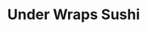 ---
layout: place
title: "Under Wraps Sushi"
permalink: /utah/pleasant-grove/under-wraps-sushi.html
stateAbbr: UT
stateName: Utah
cityName: Pleasant Grove
seo:
  name: "Under Wraps Sushi"
  type: Restaurant
  links: http://underwrapssushi.com/
description: "Under Wraps Sushi serves delicious sushi in Pleasant Grove, Utah. Try fresh Japanese dishes for a great dining experience. "
place_id: ChIJCaEzQVODTYcRxdDBoSWgNLs
photos:
  - name: >-
      places/ChIJCaEzQVODTYcRxdDBoSWgNLs/photos/AeeoHcLrsmeZzK23PzBqQP7Do3S3swJVWuKAgQs5SMo_xe7YVtAnTeZrVp-q0xrAF9yVYteRXsNPvJJ1ZvQn5H2O0Wh-L0ijqsQ4T9M41BBCC5Dq8rMXSNsD3R4W53E8UdQc6873qD7p3XcbTjZEWE-g4SvqfLRNGsf6Z0bgtVz2UDoHVliToo69pg5Lxl0QL9lyV-SiyBZ-qVOWFnBaQ01VQx0kB-3qg5y3P-UScDxBPF_swUPebIq2qR4OGXTHocZT3b77HcQnX3iy9iHEq2kJsU2s6jjhwcp5KHnqsLvf9fTq7g
    widthPx: 3600
    heightPx: 2400
    authorAttributions:
      - displayName: Under Wraps Sushi
        uri: https://maps.google.com/maps/contrib/101688132249187223460
        photoUri: >-
          https://lh3.googleusercontent.com/a-/ALV-UjVjxAgTymQvvonDC5c39Wx6Ohw6rCPMnlCeyf2QMN2OpFBMLOE=s100-p-k-no-mo
    flagContentUri: >-
      https://www.google.com/local/imagery/report/?cb_client=maps_api_places.places_api&image_key=!1e10!2sAF1QipOFglW6lD0J2QLA_kZwcv_EVlysMP-8DZ2nJf5b&hl=en-US
    googleMapsUri: >-
      https://www.google.com/maps/place//data=!3m4!1e2!3m2!1sAF1QipOFglW6lD0J2QLA_kZwcv_EVlysMP-8DZ2nJf5b!2e10!4m2!3m1!1s0x874d83534133a109:0xbb34a025a1c1d0c5
  - name: >-
      places/ChIJCaEzQVODTYcRxdDBoSWgNLs/photos/AeeoHcIC13qGuWmtrnwGK57jkbe0JMBjMSYSEHRdM5f6DpsqJWoq4si9liDo2UL5ZcubRLzhCXCKnD1IHdgyioD2BgqiZwTm8NYiVqup4uOCGVQoG5jheDFVYhcoldnEzcJFUfAN8ctrpPiUG6cFPnHfVJk7X7fT0S-P8upeJ3COyzY1W1PmX-neZxf2gVldTSAxnFb7oQ35irxvp1apnecvIgaAfDNxdOZOOeDbXVq9hxgQzfZHBSKrXdI_8xX_nbLevg2NgSP599REPc_XT48lV8mV6iU3jqDXQ9pyE5PhsRKg2Z_R0DcE4uznL_LWIYRlK07b8g0gbRvi1EIbHJeq4rU0drnm_COPJw1g_kWsyIVgkDGhawo8MgMLtTqa7tPIKd7fJjnzBLMmJOAjrT1ZytNpa92Wa3EuYmnoQN4BmX1UV6gg
    widthPx: 4800
    heightPx: 3600
    authorAttributions:
      - displayName: L.Z.K. 22
        uri: https://maps.google.com/maps/contrib/106755766296036312122
        photoUri: >-
          https://lh3.googleusercontent.com/a-/ALV-UjUguvUNmJYQFFdAZRUT6qvEwMVnbcOuiYjXqseAHcrRoqBxe5ds=s100-p-k-no-mo
    flagContentUri: >-
      https://www.google.com/local/imagery/report/?cb_client=maps_api_places.places_api&image_key=!1e10!2sCIHM0ogKEICAgMDIs97j7gE&hl=en-US
    googleMapsUri: >-
      https://www.google.com/maps/place//data=!3m4!1e2!3m2!1sCIHM0ogKEICAgMDIs97j7gE!2e10!4m2!3m1!1s0x874d83534133a109:0xbb34a025a1c1d0c5
  - name: >-
      places/ChIJCaEzQVODTYcRxdDBoSWgNLs/photos/AeeoHcKvXfkdQyYcZt2hgFXBw9LdWlfk8ohoj4paB0EQeh6UlI0OBMP-BcgXD7srJTB-g1C6l40SCU2KgoYtTKKNfSeHgwupwE-012srkgmWpnTtgco3dPsP-WUAsZqpd6nY8B8a_8v-FBhfYlb01W52le3JvuSJJb6eVOD_p35AJmWZ4SGZRxqZGenhx0RaTIDUdXgyiyd2rxP8OQloIH0wsX3843IBwC6A03-sq7_cMPrN5BweKM3gDwvz_kjqO48SFUmTfczmWOWx0lR1nXoQWtaVTG8HXOS2PObAgKVeBXIuJDb1ybOVIDF7ZML3Oonm8-CRt55uYpdldvI70KDbFoP1-G0Qiqo6QMkmClhq0BfAhsi_PA-ZBreFRLwD2oiY8lPcNJILY-WBIvNxrClLmr8M90NWj40YF8_KcUpMBgA-EqLJ
    widthPx: 3024
    heightPx: 4032
    authorAttributions:
      - displayName: Ken LeMay
        uri: https://maps.google.com/maps/contrib/108193482422168676996
        photoUri: >-
          https://lh3.googleusercontent.com/a-/ALV-UjU6BbLAbyom9RVV_MimDYRS_ZomE-T9wf0T7I6S4ldHcgrWp8OY=s100-p-k-no-mo
    flagContentUri: >-
      https://www.google.com/local/imagery/report/?cb_client=maps_api_places.places_api&image_key=!1e10!2sCIHM0ogKEICAgICvwPah3wE&hl=en-US
    googleMapsUri: >-
      https://www.google.com/maps/place//data=!3m4!1e2!3m2!1sCIHM0ogKEICAgICvwPah3wE!2e10!4m2!3m1!1s0x874d83534133a109:0xbb34a025a1c1d0c5
  - name: >-
      places/ChIJCaEzQVODTYcRxdDBoSWgNLs/photos/AeeoHcK4ychTTqJUzD8SCTjruUPpHDd7rV6A4CfMY1MyV6mSKea0q9yKdsVq1a-BWM1Rsr8sU1JYMW76tWWCQipCZBDyVlqEST49MEj80fLDfWDYSqQBuT4sJBXxEtcRVU9uzjJQ-O3dus5S0fgET6ECOdDQrsTAY1o8DoXpGnyTFsDrJHk8MvrS58FDn6v5hRj_aIDYt86EBi93_Wd4NIOklaZGVlGhTGDo4L9NOjW_fXUgfAZ6VAiQzpBnd6O2LRW948aL_ncQ3dN7eQGQrha8JX1Q_8ISxuYJHHJcgqRd46bt79Rr0bqQ0Ey8B5siF4NkARajd0GzAnQDf0bm0pM7vSdEN2R1xAdQtVTrOa5OMNPUaAFiVeGUXaRrQjq8cwR-riR0XdcoHaf9Q958cFAAWnUMIpqJ2cYzHNUUdPriRbknLi4
    widthPx: 4032
    heightPx: 3024
    authorAttributions:
      - displayName: Kekai Alaimo
        uri: https://maps.google.com/maps/contrib/107891778863557905987
        photoUri: >-
          https://lh3.googleusercontent.com/a/ACg8ocLkg1VD6nk5s5QF3NPSmvtfzgBYMJtdIb6cUcgwaxG-iW8u6g=s100-p-k-no-mo
    flagContentUri: >-
      https://www.google.com/local/imagery/report/?cb_client=maps_api_places.places_api&image_key=!1e10!2sCIHM0ogKEICAgIDTt8DMhwE&hl=en-US
    googleMapsUri: >-
      https://www.google.com/maps/place//data=!3m4!1e2!3m2!1sCIHM0ogKEICAgIDTt8DMhwE!2e10!4m2!3m1!1s0x874d83534133a109:0xbb34a025a1c1d0c5
  - name: >-
      places/ChIJCaEzQVODTYcRxdDBoSWgNLs/photos/AeeoHcK14SemkdCfZ9wJiVsua1K0akIKyiBWi0RKKSJ9dZ_h9lJZGl8ttpFSDAy-ZzSdpt2azmk22-fziBNGsOIL2sW3nKvz4pKcNUbjLf1u5PZLwQQQKyQ92dY00_i9T3kufk9e8fVfH8y62hSbMZTGPLGvTrYyYSfffJSzPichKSciPKb5Df5B7_ht7yOAlQ9Nrvd7u2HTJtWr4dL5HCfYFeaX66_PSJ7G70I6WwSh9PVObjGQmp6CUQWOKWUD6JYyqtyzlDdkVHcu9L3xiGy53ZOIi1aV2n908sAVe1-gjFGtYt2HO1b0JqfkhWGhffwreDMxmQE_fFo8jpD8tP2S2G73ckod3ZFF4r3Ut_98sgE-wBO2NUShGOubhCzNrnBSUIFfzWm1Qwcfn4Wx_m2rXfAP6Z8uhgz9CclfFb2BdWpOvLw
    widthPx: 3024
    heightPx: 4032
    authorAttributions:
      - displayName: Brendon King
        uri: https://maps.google.com/maps/contrib/101306866614966573605
        photoUri: >-
          https://lh3.googleusercontent.com/a-/ALV-UjXwa9SEelv5jri9VU_uXcbLwsnoJ020oIikksKJ--Xi1s9AvDcNeQ=s100-p-k-no-mo
    flagContentUri: >-
      https://www.google.com/local/imagery/report/?cb_client=maps_api_places.places_api&image_key=!1e10!2sCIHM0ogKEICAgICDmOjO6AE&hl=en-US
    googleMapsUri: >-
      https://www.google.com/maps/place//data=!3m4!1e2!3m2!1sCIHM0ogKEICAgICDmOjO6AE!2e10!4m2!3m1!1s0x874d83534133a109:0xbb34a025a1c1d0c5
  - name: >-
      places/ChIJCaEzQVODTYcRxdDBoSWgNLs/photos/AeeoHcIaQiNbemlk38H7OeC95PJgL9y100RKG6gGkg4xuoHCZ2A6UfxEZFoBygYUDnu_KrI_hTWB-j9kK__S6yRQNys7rhqHadbmGrC9qiV7f27O3KsGaG7lEiJCX4Zbblu7EHQn8MlridPcvjpmjvPShGP87PSNKwMYoGsz5HmT0QNBQeR1Wj68HYbfkyFOYU9-G1LP7WVZXQYU6WaxFalfC4c9gjQUBR96PJ4uWIaDHp0lCpzxn-ArEURN0IvKqmSXUmyFdxRUwrmvhmtwULIjLL_n9CKUv9rV0z8jd6IQy02Gdjuqj24vXguNo83-jTJC8LjpX7RmkE1xd82WZ5EgLBzr9Amw784D4l7qbAsGNs38tKUEMf3BS6fbvRvEqb02Df4N28KkfZgq3UE5v9-l9GcWq0SPJp0cRiEZP_M0Gkjdtw2w
    widthPx: 4032
    heightPx: 3024
    authorAttributions:
      - displayName: Taylor Klemm
        uri: https://maps.google.com/maps/contrib/110601413748001071623
        photoUri: >-
          https://lh3.googleusercontent.com/a-/ALV-UjXEMOmkVhkHaQD4gcFdAJtzzvZTT51vVGug39Z74eaycwou-yyDaw=s100-p-k-no-mo
    flagContentUri: >-
      https://www.google.com/local/imagery/report/?cb_client=maps_api_places.places_api&image_key=!1e10!2sCIHM0ogKEICAgICr9rzRpwE&hl=en-US
    googleMapsUri: >-
      https://www.google.com/maps/place//data=!3m4!1e2!3m2!1sCIHM0ogKEICAgICr9rzRpwE!2e10!4m2!3m1!1s0x874d83534133a109:0xbb34a025a1c1d0c5
  - name: >-
      places/ChIJCaEzQVODTYcRxdDBoSWgNLs/photos/AeeoHcIAtWXalgqiSNM9Ay8oGZ2vSMCiBXqMzLKV-X5NfxuLtrm0LKPr-R01JxpcqH8MkFm11xTwjoI5THQvRxtfU6NAirZ_yqsv6vTJp6iI6pMXJ67dEIFiyMfdcd2UVVPrxZUVVE3nsOOYlc8XDS8OukB42ButMr6xiFUP425WROY8Vr8mpPRlwbewjvyOLqXdAVvrXu9GwQP-9qbm4UaFLjtfdHQOQfj8FixnzJjEfaFb97GhB_nhOt_m-1UPj_hirXCJFcbsqMRlRnLO7H53cCTNOKy-yPdRRmqR8YFFOjLnYcOG1HmcpFE_te_xkd_sRWsNVdAbn3vNu8X7-jjy_e_fbm90e2_MDX5pv0C3QSAQjST8CM6GZdFdVcmQ_kDJIhvYhpU8Dsbw-grdRK8Hy87t-MWySDGsWPVZcH1jjS8Imlrn
    widthPx: 3024
    heightPx: 4032
    authorAttributions:
      - displayName: Giovanna Rodriguez
        uri: https://maps.google.com/maps/contrib/110705333955058969711
        photoUri: >-
          https://lh3.googleusercontent.com/a-/ALV-UjWqq64bCr9d3XclwWSe10HGCwjSrTmu7uo3DfEltiXXFD-HdjOJ=s100-p-k-no-mo
    flagContentUri: >-
      https://www.google.com/local/imagery/report/?cb_client=maps_api_places.places_api&image_key=!1e10!2sCIHM0ogKEICAgICThfnvugE&hl=en-US
    googleMapsUri: >-
      https://www.google.com/maps/place//data=!3m4!1e2!3m2!1sCIHM0ogKEICAgICThfnvugE!2e10!4m2!3m1!1s0x874d83534133a109:0xbb34a025a1c1d0c5
  - name: >-
      places/ChIJCaEzQVODTYcRxdDBoSWgNLs/photos/AeeoHcJrxm9rLr0ZDvhQ5VmORJtGZYY1TRdq2bJXmJ9cjIUSEvHkUH60Q9mOxH1qLwDeCegXMSURXAjGk_lKkIOF2TycTEo2t9jv7ewXgCqX27RZLhWPl1WlDC-I527iJ1oe16MVhTEQ90VDKFB52YaaBQkfPEdzTLZ6NCkdrVxyONKZUh0gPF9LKaFk7KVxRHw4XWfBQEboixdzy4l83Bl8XcHjiKZZDFUMYQbBkWrd0YfObyeQNSZxdpz7R6GCWwOexylYfzr9ZajeIkJIjGClkUJhHQ_X2N4TPSv6DN2aB7tStuCJFxI7jBuFX6WUoCURvzo9tRAS_uLDRBOD_ixrzRzjZ8NRqbBqJcUbhzi2NnLy46lCqoKH0ht7-8Ij82G6IeJtI1ugO5uYxLoHg-W0MS22b12qVo3DSCb86qSZS9OHMa7m
    widthPx: 3024
    heightPx: 3024
    authorAttributions:
      - displayName: Chris Hartung
        uri: https://maps.google.com/maps/contrib/101196962493526569865
        photoUri: >-
          https://lh3.googleusercontent.com/a-/ALV-UjUX8J8LRTtYk4KZJUBb1eCbctvkGH0OhPcQsNt4KZo55qFYbuV2=s100-p-k-no-mo
    flagContentUri: >-
      https://www.google.com/local/imagery/report/?cb_client=maps_api_places.places_api&image_key=!1e10!2sCIHM0ogKEICAgIDB3IDl7AE&hl=en-US
    googleMapsUri: >-
      https://www.google.com/maps/place//data=!3m4!1e2!3m2!1sCIHM0ogKEICAgIDB3IDl7AE!2e10!4m2!3m1!1s0x874d83534133a109:0xbb34a025a1c1d0c5
  - name: >-
      places/ChIJCaEzQVODTYcRxdDBoSWgNLs/photos/AeeoHcJdi7RTC82OFJuXWUo2pdhYAiYeiJ-WjMsePo7pD2sI685SbugQPAri0cdhdC2EpRojdzwFgoLOjVxi9Wm-U6oZ0ETF0rtJVuV2vjILPgBff08kcxfquNzMqRJBNU9iuJnYUYQRoxmiPUkb5JrvWh43IbSSSuEIA1iakhulISN9EGOm5JzGjvl7RxIHaVRHL6bxK0Pcr64RY5kEgY1oF6w74RFgLEIISAH5AHPIskGDcK0aRhj7eNoXXmKj3oBxYqvr4rySuF1arX6hRXx2sahRYuA-RiRY-1_jl6EAG02C4F-p3XSluQEHQ-ypjF77-JyEpmPjI-jnx-yUpEYdJnhMInC486pLY7YyaEQLJoTZDdnmpOu3lU4rbqcn8ohVQS4iSZePeikhazsfkNdoZROn4AnNgXLovT16JBvnDPKS-yA
    widthPx: 3000
    heightPx: 4000
    authorAttributions:
      - displayName: Liz Phelon
        uri: https://maps.google.com/maps/contrib/103707958400814827337
        photoUri: >-
          https://lh3.googleusercontent.com/a-/ALV-UjU8KzjjDvtrr8Zk-HDlRU7r25BeBG1yh77qyPhLYY_zWi-eqDAp=s100-p-k-no-mo
    flagContentUri: >-
      https://www.google.com/local/imagery/report/?cb_client=maps_api_places.places_api&image_key=!1e10!2sCIHM0ogKEICAgICXtcnxqwE&hl=en-US
    googleMapsUri: >-
      https://www.google.com/maps/place//data=!3m4!1e2!3m2!1sCIHM0ogKEICAgICXtcnxqwE!2e10!4m2!3m1!1s0x874d83534133a109:0xbb34a025a1c1d0c5
  - name: >-
      places/ChIJCaEzQVODTYcRxdDBoSWgNLs/photos/AeeoHcKAFjQVUadgwXCijbmLfpZqWUbnyT631IFnGnH2O6Bvo-TS4aOy_pM_pR-nQdgiBJwHFnUeC7qQF6cWLQSQue2vBQpXcDGD61JufWooaku7s1YNgVz6LRhwgavLGgwbV9kBE0GoR-cFUFWpkCckDY3DSL_wslpJ0VNvJIZIY0bTTrLVpsZm7-mp8Lz-DH0TbaiFip_GTWkNE5q_qRiGn5fZXaHJgB0OtaJYqDMfw2So8v5XJIKfYTx2G2t5uyWAyJT_oKrMkxLeNkECaa2sv_nHmisqXj7PvxD8a2G7aRMfoA
    widthPx: 360
    heightPx: 640
    authorAttributions:
      - displayName: Under Wraps Sushi
        uri: https://maps.google.com/maps/contrib/101688132249187223460
        photoUri: >-
          https://lh3.googleusercontent.com/a-/ALV-UjVjxAgTymQvvonDC5c39Wx6Ohw6rCPMnlCeyf2QMN2OpFBMLOE=s100-p-k-no-mo
    flagContentUri: >-
      https://www.google.com/local/imagery/report/?cb_client=maps_api_places.places_api&image_key=!1e10!2sAF1QipMptyhxzAll0bp5-wgFXovdMlNQxZgbR1ypGFh2&hl=en-US
    googleMapsUri: >-
      https://www.google.com/maps/place//data=!3m4!1e2!3m2!1sAF1QipMptyhxzAll0bp5-wgFXovdMlNQxZgbR1ypGFh2!2e10!4m2!3m1!1s0x874d83534133a109:0xbb34a025a1c1d0c5
address: 1043 S Valley Grove Way Suite F, Pleasant Grove, UT 84062, USA
street: 1043 S Valley Grove Way Suite F
city: Pleasant Grove
state: UT
zip: '84062'
country: USA
neighborhood: null
latitude: '40.351960'
longitude: '-111.764685'
accessibility_options:
  wheelchairAccessibleParking: true
  wheelchairAccessibleEntrance: true
  wheelchairAccessibleRestroom: true
  wheelchairAccessibleSeating: true
business_status: OPERATIONAL
name: Under Wraps Sushi
google_maps_links:
  directionsUri: >-
    https://www.google.com/maps/dir//''/data=!4m7!4m6!1m1!4e2!1m2!1m1!1s0x874d83534133a109:0xbb34a025a1c1d0c5!3e0
  placeUri: https://maps.google.com/?cid=13489582867369545925
  writeAReviewUri: >-
    https://www.google.com/maps/place//data=!4m3!3m2!1s0x874d83534133a109:0xbb34a025a1c1d0c5!12e1
  reviewsUri: >-
    https://www.google.com/maps/place//data=!4m4!3m3!1s0x874d83534133a109:0xbb34a025a1c1d0c5!9m1!1b1
  photosUri: >-
    https://www.google.com/maps/place//data=!4m3!3m2!1s0x874d83534133a109:0xbb34a025a1c1d0c5!10e5
primary_type: Sushi Restaurant
opening_hours:
  regular: null
  current: null
secondary_opening_hours:
  regular:
    weekdayDescriptions: null
    type: null
  current:
    weekdayDescriptions: null
    type: null
phone: (801) 854-5070
price_level: null
price_range: $20 &ndash; $30
rating: '4.7'
rating_count: 502
website: http://underwrapssushi.com/
reviews: null
parking_options: null
payment_options: null
allow_dogs: null
curbside_pickup: null
delivery: null
dine_in: null
good_for_children: null
good_for_groups: null
good_for_sports: null
live_music: null
menu_for_children: null
outdoor_seating: null
reservable: null
restroom: null
serves_beer: null
serves_breakfast: null
serves_brunch: null
serves_cocktails: null
serves_coffee: null
serves_dinner: null
serves_dessert: null
serves_lunch: null
serves_vegetarian_food: null
serves_wine: null
takeout: null
summary: null

---